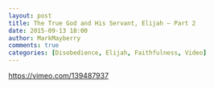 ```yaml
---
layout: post
title: The True God and His Servant, Elijah – Part 2
date: 2015-09-13 18:00
author: MarkMayberry
comments: true
categories: [Disobedience, Elijah, Faithfulness, Video]
---
```

https://vimeo.com/139487937

